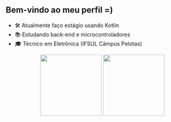 ## Bem-vindo ao meu perfil =)

- 🛠️ Atualmente faço estágio usando Kotlin
- 📚 Estudando back-end e microcontroladores
- 🎓 Técnico em Eletrônica (IFSUL Câmpus Pelotas)

<div align="center">
<!-- Temas Bacanas: 'dark' e 'github_dark'-->
<!-- Estatísticas do GitHub -->
<img height="160em" src="https://github-readme-stats.vercel.app/api?username=ale1zin&rank_icon=github&show_icons=true&theme=github_dark&include_all_commits=true&count_private=true"/>
<!-- Linguagens mais usadas -->
<img height="160em" src="https://github-readme-stats.vercel.app/api/top-langs/?username=ale1zin&layout=compact&langs_count=7&theme=github_dark"/>
</div>
